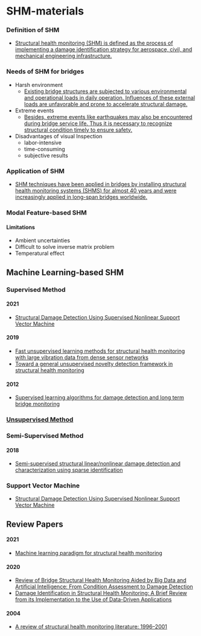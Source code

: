 # SHM-materials

### Definition of SHM 
- [Structural health monitoring (SHM) is defined as the process of implementing a damage identification strategy for aerospace, civil, and mechanical engineering infrastructure.](https://www.sciencedirect.com/topics/engineering/structural-health-monitoring#:~:text=Structural%20health%20monitoring%20(SHM)%20is%20defined%20as%20the%20process%20of%20implementing%20a%20damage%20identification%20strategy%20for%20aerospace%2C%20civil%2C%20and%20mechanical%20engineering%20infrastructure)


### Needs of SHM for bridges
- Harsh environment 
  - [Existing bridge structures are subjected to various environmental and operational loads in daily operation. Influences of these external loads are unfavorable and prone to accelerate structural damage.](https://ascelibrary.org/doi/10.1061/%28ASCE%29ST.1943-541X.0002535#:~:text=Existing%20bridge%20structures%20are%20subjected%20to%20various%20environmental%20and%20operational%20loads%20in%20daily%20operation.%20Influences%20of%20these%20external%20loads%20are%20unfavorable%20and%20prone%20to%20accelerate%20structural%20damage.)
- Extreme events 
  - [Besides, extreme events like earthquakes may also be encountered during bridge service life. Thus it is necessary to recognize structural condition timely to ensure safety.](https://ascelibrary.org/doi/10.1061/%28ASCE%29ST.1943-541X.0002535#:~:text=accelerate%20structural%20damage.-,Besides%2C%20extreme%20events%20like%20earthquakes%20may%20also%20be%20encountered%20during%20bridge%20service%20life.%20Thus%20it%20is%20necessary%20to%20recognize%20structural%20condition%20timely%20to%20ensure%20safety.,-Traditionally%2C%20visual%20inspection)   
- Disadvantages of visual Inspection 
  - labor-intensive
  - time-consuming
  - subjective results
   
### Application of SHM 
- [SHM techniques have been applied in bridges by installing structural health monitoring systems (SHMS) for almost 40 years and were increasingly applied in long-span bridges worldwide.](https://ascelibrary.org/doi/10.1061/%28ASCE%29ST.1943-541X.0002535#:~:text=SHM%20techniques%20have%20been%20applied%20in%20bridges%20by%20installing%20structural%20health%20monitoring%20systems%20(SHMS)%20for%20almost%2040%C2%A0years%20and%20were%20increasingly%20applied%20in%20long%2Dspan%20bridges%20worldwide%20(Brownjohn%20et%C2%A0al.%202011%3B%20Ko%20and%20Ni%202005%3B%20Nagarajaiah%20and%20Erazo%202016).)

### Modal Feature-based SHM 
#### Limitations 
- Ambient uncertainties
- Difficult to solve inverse matrix problem
- Temperatural effect



## Machine Learning-based SHM
### Supervised Method

#### 2021
- [Structural Damage Detection Using Supervised Nonlinear Support Vector Machine](https://www.mdpi.com/2504-477X/5/11/303)


#### 2019 
- [Fast unsupervised learning methods for structural health monitoring with large vibration data from dense sensor networks](https://journals.sagepub.com/doi/full/10.1177/1475921719894186)
- [Toward a general unsupervised novelty detection framework in structural health monitoring](https://onlinelibrary.wiley.com/doi/full/10.1111/mice.12812)


#### 2012 
- [Supervised learning algorithms for damage detection and long term
bridge monitoring](https://www.researchgate.net/profile/Christian-Cremona/publication/279176380_Supervised_learning_algorithms_for_damage_detection_and_long_term_bridge_monitoring/links/5593b6bd08aed7453d468468/Supervised-learning-algorithms-for-damage-detection-and-long-term-bridge-monitoring.pdf)




### [Unsupervised Method]()

### Semi-Supervised Method 


#### 2018
- [Semi-supervised structural linear/nonlinear damage detection and characterization using sparse identification](https://onlinelibrary.wiley.com/doi/full/10.1002/stc.2306)


### Support Vector Machine 
- [Structural Damage Detection Using Supervised Nonlinear Support Vector Machine](https://www.mdpi.com/2504-477X/5/11/303)



## Review Papers 
#### 2021 
- [Machine learning paradigm for structural health monitoring](https://journals.sagepub.com/doi/full/10.1177/1475921720972416)

#### 2020
- [Review of Bridge Structural Health Monitoring Aided by Big Data and Artificial Intelligence: From Condition Assessment to Damage Detection](https://ascelibrary.org/doi/10.1061/%28ASCE%29ST.1943-541X.0002535)
- [Damage Identification in Structural Health Monitoring: A Brief Review from its Implementation to the Use of Data-Driven Applications](https://www.mdpi.com/1424-8220/20/3/733)

#### 2004 
- [A review of structural health monitoring literature: 1996–2001](https://citeseerx.ist.psu.edu/viewdoc/download?doi=10.1.1.1062.7077&rep=rep1&type=pdf)

